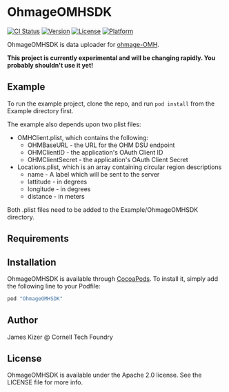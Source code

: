 # OhmageOMHSDK

[![CI Status](http://img.shields.io/travis/jdkizer9/OhmageOMHSDK.svg?style=flat)](https://travis-ci.org/jdkizer9/OhmageOMHSDK)
[![Version](https://img.shields.io/cocoapods/v/OhmageOMHSDK.svg?style=flat)](http://cocoapods.org/pods/OhmageOMHSDK)
[![License](https://img.shields.io/cocoapods/l/OhmageOMHSDK.svg?style=flat)](http://cocoapods.org/pods/OhmageOMHSDK)
[![Platform](https://img.shields.io/cocoapods/p/OhmageOMHSDK.svg?style=flat)](http://cocoapods.org/pods/OhmageOMHSDK)

OhmageOMHSDK is data uploader for [ohmage-OMH](https://github.com/smalldatalab/omh-dsu).

**This project is currently experimental and will be changing rapidly. You probably shouldn't use it yet!**

## Example

To run the example project, clone the repo, and run `pod install` from the Example directory first.

The example also depends upon two plist files: 
  * OMHClient.plist, which contains the following:
    * OHMBaseURL - the URL for the OHM DSU endpoint
    * OHMClientID - the application's OAuth Client ID
    * OHMClientSecret - the application's OAuth Client Secret
  * Locations.plist, which is an array containing circular region descriptions
    * name - A label which will be sent to the server
    * lattitude - in degrees
    * longitude - in degrees
    * distance - in meters

Both .plist files need to be added to the Example/OhmageOMHSDK directory.

## Requirements

## Installation

OhmageOMHSDK is available through [CocoaPods](http://cocoapods.org). To install
it, simply add the following line to your Podfile:

```ruby
pod "OhmageOMHSDK"
```

## Author

James Kizer @ Cornell Tech Foundry

## License

OhmageOMHSDK is available under the Apache 2.0 license. See the LICENSE file for more info.
